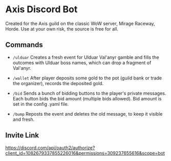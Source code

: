 # Axis Discord Bot

Created for the Axis guild on the classic WoW server, Mirage Raceway, Horde.
Use at your own risk, the source is free for all.

## Commands

* `/ulduar` Creates a fresh event for Ulduar Val'anyr gamble and fills the outcomes with Ulduar boss names, which can drop
a fragment of Val'anyr.

* `/wallet` After player deposits some gold to the pot (guild bank or trade the organizer), records the deposited gold.

* `/bid` Sends a bunch of bidding buttons to the player's private messages. Each button bids the bid amount (multiple
  bids allowed). Bid amount is set in the config .yaml file.

* `/bump` Reposts the event and deletes the old message, to keep it visible and fresh.

## Invite Link

https://discord.com/api/oauth2/authorize?client_id=1082679337855226016&permissions=309237655616&scope=bot